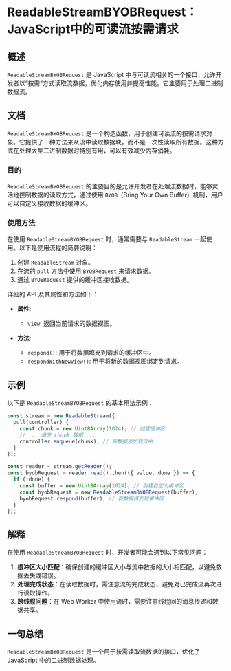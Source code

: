 <!--
Meta Description: # ReadableStreamBYOBRequest：JavaScript中的可读流按需请求 ## 概述 `ReadableStreamBYOBRequest` 是 JavaScript 中与可读流相关的一个接口，允许开发者以“按需”方式读取流数据，优化内存使用并提高性能。它主要用于处理二进制数据...
Meta Keywords: readablestreambyobrequest, const, byobrequest, buffer, new
-->

# ReadableStreamBYOBRequest：JavaScript中的可读流按需请求

## 概述
`ReadableStreamBYOBRequest` 是 JavaScript 中与可读流相关的一个接口，允许开发者以“按需”方式读取流数据，优化内存使用并提高性能。它主要用于处理二进制数据流。

## 文档
`ReadableStreamBYOBRequest` 是一个构造函数，用于创建可读流的按需请求对象。它提供了一种方法来从流中读取数据块，而不是一次性读取所有数据。这种方式在处理大型二进制数据时特别有用，可以有效减少内存消耗。

### 目的
`ReadableStreamBYOBRequest` 的主要目的是允许开发者在处理流数据时，能够灵活地控制数据的读取方式，通过使用 `BYOB`（Bring Your Own Buffer）机制，用户可以自定义接收数据的缓冲区。

### 使用方法
在使用 `ReadableStreamBYOBRequest` 时，通常需要与 `ReadableStream` 一起使用。以下是使用流程的简要说明：

1. 创建 `ReadableStream` 对象。
2. 在流的 `pull` 方法中使用 `BYOBRequest` 来请求数据。
3. 通过 `BYOBRequest` 提供的缓冲区接收数据。

详细的 API 及其属性和方法如下：

- **属性**:
  - `view`: 返回当前请求的数据视图。

- **方法**:
  - `respond()`: 用于将数据填充到请求的缓冲区中。
  - `respondWithNewView()`: 用于将新的数据视图绑定到请求。

## 示例
以下是 `ReadableStreamBYOBRequest` 的基本用法示例：

```javascript
const stream = new ReadableStream({
  pull(controller) {
    const chunk = new Uint8Array(1024); // 创建缓冲区
    // ... 填充 chunk 数据 ...
    controller.enqueue(chunk); // 将数据添加到流中
  }
});

const reader = stream.getReader();
const byobRequest = reader.read().then(({ value, done }) => {
  if (!done) {
    const buffer = new Uint8Array(1024); // 创建自定义缓冲区
    const byobRequest = new ReadableStreamBYOBRequest(buffer);
    byobRequest.respond(buffer); // 将数据填充到缓冲区
  }
});
```

## 解释
在使用 `ReadableStreamBYOBRequest` 时，开发者可能会遇到以下常见问题：

1. **缓冲区大小匹配**：确保创建的缓冲区大小与流中数据的大小相匹配，以避免数据丢失或错误。
2. **处理完成状态**：在读取数据时，需注意流的完成状态，避免对已完成流再次进行读取操作。
3. **跨线程问题**：在 Web Worker 中使用流时，需要注意线程间的消息传递和数据共享。

## 一句总结
`ReadableStreamBYOBRequest` 是一个用于按需读取流数据的接口，优化了 JavaScript 中的二进制数据处理。